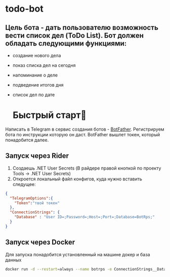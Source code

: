 # todo-bot

## Цель бота - дать пользователю возможность вести список дел (ToDo List). Бот должен обладать следующими функциями: 

* создание нового дела

* показ списка дел на сегодня

* напоминание о деле

* подведение итогов дня

* список дел по дате

  # Быстрый старт🚀
Написать в Telegram в сервис создания ботов - [BotFather](https://t.me/BotFather). Регистрируем бота по инструкции которую он даст. BotFather вышлет токен, который понадобится далее.
## Запуск через Rider
1. Создаешь .NET User Secrets (В райдере правой кнопкой по проекту Tools -> .NET User Secrets)
2. Откроется локальный файл конфигов, куда нужно вставить следущее:
```json
{
  "TelegramOptions":{
    "Token":"твой токен"
  },
  "ConnectionStrings": {
    "Database" : "User ID=;Password=;Host=;Port=;Database=BotRps;"
  }
}
```

## Запуск через Docker
Для запуска понадобится установленный на машине докер и база данных
```bash
docker run -d --restart=always --name botrps -e ConnectionStrings__Database='User ID=;Password=;Host=;Port=;Database=BotRps;' -e TelegramOptions__Token='твой токен' wxhami/todo-bot:latest
```



